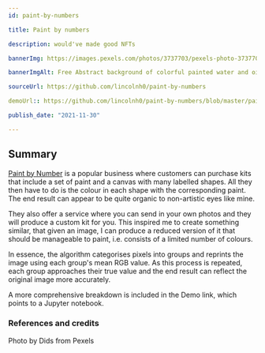 ```yaml
---
id: paint-by-numbers

title: Paint by numbers

description: would've made good NFTs

bannerImg: https://images.pexels.com/photos/3737703/pexels-photo-3737703.jpeg

bannerImgAlt: Free Abstract background of colorful painted water and oil Stock Photo

sourceUrl: https://github.com/lincolnh0/paint-by-numbers

demoUrl:: https://github.com/lincolnh0/paint-by-numbers/blob/master/painit_by_numbers.ipynb

publish_date: "2021-11-30"

---
```


## Summary

[Paint by Number](https://www.paintingbynumbers.co.uk/) is a popular business where customers can purchase kits that include a set of paint and a canvas with many labelled shapes. All they then have to do is the colour in each shape with the corresponding paint. The end result can appear to be quite organic to non-artistic eyes like mine.

They also offer a service where you can send in your own photos and they will produce a custom kit for you. This inspired me to create something similar, that given an image, I can produce a reduced version of it that should be manageable to paint, i.e. consists of a limited number of colours.

In essence, the algorithm categorises pixels into groups and reprints the image using each group's mean RGB value. As this process is repeated, each group approaches their true value and the end result can reflect the original image more accurately.

A more comprehensive breakdown is included in the Demo link, which points to a Jupyter notebook.

### References and credits
Photo by Dids from Pexels